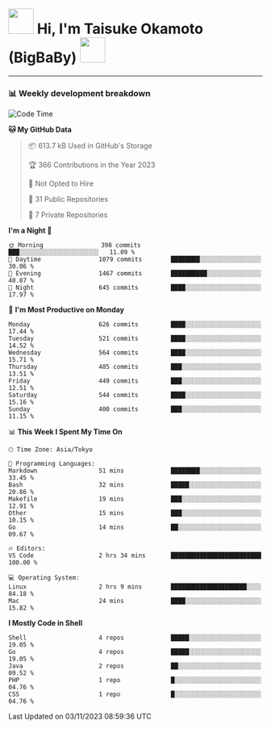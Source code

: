 <!-- Title -->
<h1>
    <img src="https://media.tenor.com/TlyRveJkgo4AAAAi/cloud-cloud-strife.gif" width="50"/> 
    Hi, I'm Taisuke Okamoto (BigBaBy) 
    <img src="https://media.tenor.com/TlyRveJkgo4AAAAi/cloud-cloud-strife.gif" width="50"/>
</h1>

---

<h3> 📊 Weekly development breakdown </h3>
<!-- waka-readme-stats -->

<!--START_SECTION:waka-->
![Code Time](http://img.shields.io/badge/Code%20Time-1%2C644%20hrs%2017%20mins-blue)

**🐱 My GitHub Data** 

> 📦 613.7 kB Used in GitHub's Storage 
 > 
> 🏆 366 Contributions in the Year 2023
 > 
> 🚫 Not Opted to Hire
 > 
> 📜 31 Public Repositories 
 > 
> 🔑 7 Private Repositories 
 > 
**I'm a Night 🦉** 

```text
🌞 Morning                398 commits         ███░░░░░░░░░░░░░░░░░░░░░░   11.09 % 
🌆 Daytime                1079 commits        ████████░░░░░░░░░░░░░░░░░   30.06 % 
🌃 Evening                1467 commits        ██████████░░░░░░░░░░░░░░░   40.87 % 
🌙 Night                  645 commits         ████░░░░░░░░░░░░░░░░░░░░░   17.97 % 
```
📅 **I'm Most Productive on Monday** 

```text
Monday                   626 commits         ████░░░░░░░░░░░░░░░░░░░░░   17.44 % 
Tuesday                  521 commits         ████░░░░░░░░░░░░░░░░░░░░░   14.52 % 
Wednesday                564 commits         ████░░░░░░░░░░░░░░░░░░░░░   15.71 % 
Thursday                 485 commits         ███░░░░░░░░░░░░░░░░░░░░░░   13.51 % 
Friday                   449 commits         ███░░░░░░░░░░░░░░░░░░░░░░   12.51 % 
Saturday                 544 commits         ████░░░░░░░░░░░░░░░░░░░░░   15.16 % 
Sunday                   400 commits         ███░░░░░░░░░░░░░░░░░░░░░░   11.15 % 
```


📊 **This Week I Spent My Time On** 

```text
🕑︎ Time Zone: Asia/Tokyo

💬 Programming Languages: 
Markdown                 51 mins             ████████░░░░░░░░░░░░░░░░░   33.45 % 
Bash                     32 mins             █████░░░░░░░░░░░░░░░░░░░░   20.86 % 
Makefile                 19 mins             ███░░░░░░░░░░░░░░░░░░░░░░   12.91 % 
Other                    15 mins             ███░░░░░░░░░░░░░░░░░░░░░░   10.15 % 
Go                       14 mins             ██░░░░░░░░░░░░░░░░░░░░░░░   09.67 % 

🔥 Editors: 
VS Code                  2 hrs 34 mins       █████████████████████████   100.00 % 

💻 Operating System: 
Linux                    2 hrs 9 mins        █████████████████████░░░░   84.18 % 
Mac                      24 mins             ████░░░░░░░░░░░░░░░░░░░░░   15.82 % 
```

**I Mostly Code in Shell** 

```text
Shell                    4 repos             █████░░░░░░░░░░░░░░░░░░░░   19.05 % 
Go                       4 repos             █████░░░░░░░░░░░░░░░░░░░░   19.05 % 
Java                     2 repos             ██░░░░░░░░░░░░░░░░░░░░░░░   09.52 % 
PHP                      1 repo              █░░░░░░░░░░░░░░░░░░░░░░░░   04.76 % 
CSS                      1 repo              █░░░░░░░░░░░░░░░░░░░░░░░░   04.76 % 
```




 Last Updated on 03/11/2023 08:59:36 UTC
<!--END_SECTION:waka-->
